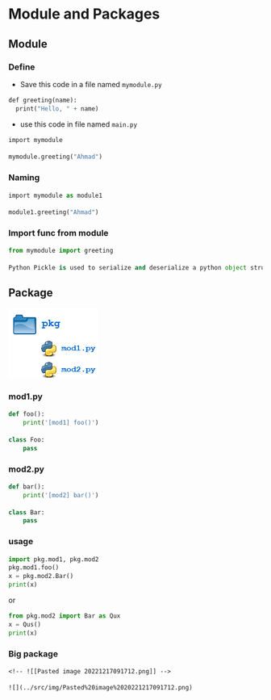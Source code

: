# Module and Packages
## Module
### Define
- Save this code in a file named `mymodule.py`
```python
def greeting(name):  
  print("Hello, " + name)
```
- use this code in file named `main.py`
```python
import mymodule  
  
mymodule.greeting("Ahmad")
```

### Naming

```python
import mymodule as module1
  
module1.greeting("Ahmad")
```

### Import func from module

```python
from mymodule import greeting
  
Python Pickle is used to serialize and deserialize a python object structure.greeting("Ahmad")
```



## Package

<!-- ![[Pasted image 20221217091334.png]] -->
![](../src/img/Pasted%20image%2020221217091334.png)


### mod1.py
```python
def foo():
    print('[mod1] foo()')

class Foo:
    pass
```

### mod2.py
```python
def bar():
    print('[mod2] bar()')

class Bar:
    pass
```


### usage
```python
import pkg.mod1, pkg.mod2
pkg.mod1.foo()
x = pkg.mod2.Bar()
print(x)
```


or

```python
from pkg.mod2 import Bar as Qux
x = Qus()
print(x)
```


### Big package
```
<!-- ![[Pasted image 20221217091712.png]] -->

![](../src/img/Pasted%20image%2020221217091712.png)